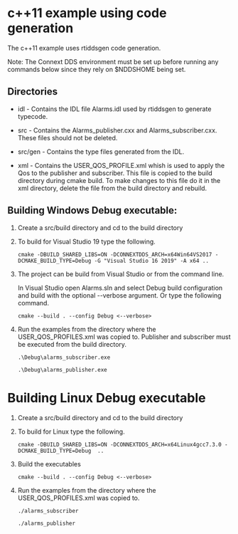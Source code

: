 # c++11 example using code generation
The c++11 example uses rtiddsgen code generation. 

Note: The Connext DDS environment must be set up before running any commands below since they rely on $NDDSHOME being set.

## Directories

- idl - Contains the IDL file Alarms.idl used by rtiddsgen to generate typecode.

- src - Contains the Alarms_publisher.cxx and Alarms_subscriber.cxx. These files should not be deleted.

- src/gen - Contains the type files generated from the IDL.

- xml - Contains the USER_QOS_PROFILE.xml whish is used to apply the Qos to the publisher and subscriber. This file is copied to the build directory during cmake build. To make changes to this file do it in the xml directory, delete the file from the build directory and rebuild.

## Building Windows Debug executable:

1. Create a src/build directory and cd to the build directory

2. To build for Visual Studio 19 type the following.
    ```
    cmake -DBUILD_SHARED_LIBS=ON -DCONNEXTDDS_ARCH=x64Win64VS2017 -DCMAKE_BUILD_TYPE=Debug -G "Visual Studio 16 2019" -A x64 ..
    ```

3. The project can be build from Visual Studio or from the command line.

    In Visual Studio open Alarms.sln and select Debug build configuration and build with the optional --verbose argument.
    Or type the following command.
    ```
    cmake --build . --config Debug <--verbose>
    ```

4. Run the examples from the directory where the USER_QOS_PROFILES.xml was copied to. Publisher and subscriber must be executed from the build directory.

    ```.\Debug\alarms_subscriber.exe```

    ```.\Debug\alarms_publisher.exe```

# Building Linux Debug executable

1. Create a src/build directory and cd to the build directory

2. To build for Linux type the following.
    ```
    cmake -DBUILD_SHARED_LIBS=ON -DCONNEXTDDS_ARCH=x64Linux4gcc7.3.0 -DCMAKE_BUILD_TYPE=Debug  ..
    ```

3. Build the executables

    ```
    cmake --build . --config Debug <--verbose>
    ```
4. Run the examples from the directory where the USER_QOS_PROFILES.xml was copied to.

    ```./alarms_subscriber```

    ```./alarms_publisher```

